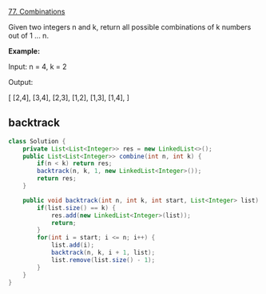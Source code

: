 [77. Combinations](https://leetcode.com/problems/combinations/)

Given two integers n and k, return all possible combinations of k numbers out of 1 ... n.

**Example:**

Input: n = 4, k = 2

Output:

[
  [2,4],
  [3,4],
  [2,3],
  [1,2],
  [1,3],
  [1,4],
]

## backtrack
```java
class Solution {
    private List<List<Integer>> res = new LinkedList<>();
    public List<List<Integer>> combine(int n, int k) {
        if(n < k) return res;
        backtrack(n, k, 1, new LinkedList<Integer>());
        return res;
    }

    public void backtrack(int n, int k, int start, List<Integer> list) {
        if(list.size() == k) {
            res.add(new LinkedList<Integer>(list));
            return;
        }
        for(int i = start; i <= n; i++) {
            list.add(i);
            backtrack(n, k, i + 1, list);
            list.remove(list.size() - 1);
        }
    }
}
```
